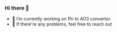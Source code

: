 ### Hi there 👋


- 🌱 I’m currently working on ffn to AO3 convertor.
- 💬 If there're any problems, feel free to reach out
